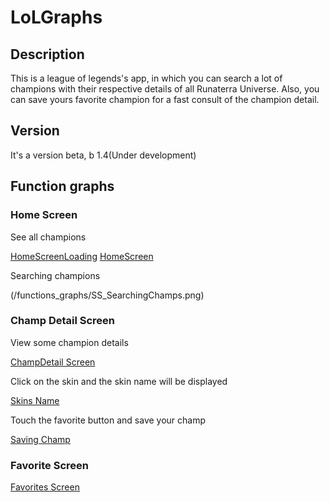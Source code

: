 # LoLGraphs

## Description
This is a league of legends's app, in which you can search a lot of champions with their respective details of all Runaterra Universe. 
Also, you can save yours favorite champion for a fast consult of the champion detail. 

## Version
It's a version beta, b 1.4(Under development)

## Function graphs

### Home Screen

See all champions

[HomeScreenLoading](/functions_graphs/SS_HomeScreenLoading.png) [HomeScreen](/functions_graphs/SS_HomeScreen.png)

Searching champions

(/functions_graphs/SS_SearchingChamps.png)

### Champ Detail Screen

View some champion details 

[ChampDetail Screen](/functions_graphs/SS_ChampDetail.png)

Click on the skin and the skin name will be displayed

[Skins Name](/functions_graphs/SS_Skins.png)

Touch the favorite button and save your champ

[Saving Champ](/functions_graphs/SS_SaveFavorite.png)

### Favorite Screen

[Favorites Screen](/functions_graphs/SS_FavoritesScreen.png)

